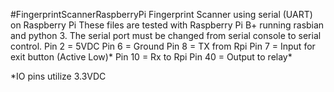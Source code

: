 #FingerprintScannerRaspberryPi
Fingerprint Scanner using serial (UART) on Raspberry Pi
These files are tested with Raspberry Pi B+ running rasbian and python 3.
The serial port must be changed from serial console to serial control.
Pin 2 = 5VDC
Pin 6 = Ground
Pin 8 = TX from Rpi
Pin 7 = Input for exit button (Active Low)*
Pin 10 = Rx to Rpi
Pin 40 = Output to relay*

*IO pins utilize 3.3VDC
